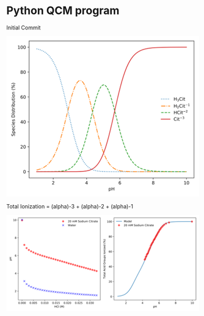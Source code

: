 # Python QCM program

Initial Commit

![Test Image 1](https://github.com/sadmankazi/CalciumBindingModel/blob/master/Figures/speciation.svg)

Total Ionization = (alpha)-3 + (alpha)-2 + (alpha)-1

![Test Image 2](https://github.com/sadmankazi/CalciumBindingModel/blob/master/Figures/titration.svg)


